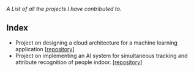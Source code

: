 *A List of all the projects I have contributed to.*

## Index
- Project on designing a cloud architecture for a machine learning application [[repository](https://github.com/Dariorab/secure_cloud_computing_project)]
- Project on implementing an AI system for simultaneous tracking and attribute recognition of people indoor. [[repository](https://github.com/Dariorab/artificial_vision_project)]
